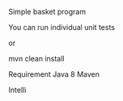 Simple basket program

You can run individual unit tests

or

mvn clean install

Requirement
Java 8
Maven

Intelli
